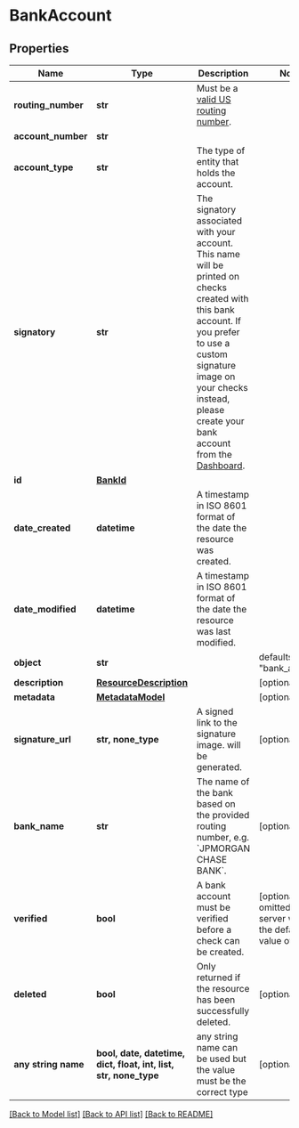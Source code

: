 # BankAccount


## Properties
Name | Type | Description | Notes
------------ | ------------- | ------------- | -------------
**routing_number** | **str** | Must be a [valid US routing number](https://www.frbservices.org/index.html). | 
**account_number** | **str** |  | 
**account_type** | **str** | The type of entity that holds the account. | 
**signatory** | **str** | The signatory associated with your account. This name will be printed on checks created with this bank account. If you prefer to use a custom signature image on your checks instead, please create your bank account from the [Dashboard](https://dashboard.lob.com/#/login). | 
**id** | [**BankId**](BankId.md) |  | 
**date_created** | **datetime** | A timestamp in ISO 8601 format of the date the resource was created. | 
**date_modified** | **datetime** | A timestamp in ISO 8601 format of the date the resource was last modified. | 
**object** | **str** |  | defaults to "bank_account"
**description** | [**ResourceDescription**](ResourceDescription.md) |  | [optional] 
**metadata** | [**MetadataModel**](MetadataModel.md) |  | [optional] 
**signature_url** | **str, none_type** | A signed link to the signature image. will be generated. | [optional] 
**bank_name** | **str** | The name of the bank based on the provided routing number, e.g. &#x60;JPMORGAN CHASE BANK&#x60;. | [optional] 
**verified** | **bool** | A bank account must be verified before a check can be created. | [optional]  if omitted the server will use the default value of False
**deleted** | **bool** | Only returned if the resource has been successfully deleted. | [optional] 
**any string name** | **bool, date, datetime, dict, float, int, list, str, none_type** | any string name can be used but the value must be the correct type | [optional]

[[Back to Model list]](../README.md#documentation-for-models) [[Back to API list]](../README.md#documentation-for-api-endpoints) [[Back to README]](../README.md)



